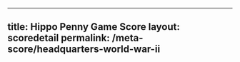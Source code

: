---
        
title: Hippo Penny Game Score
layout: scoredetail
permalink: /meta-score/headquarters-world-war-ii
---